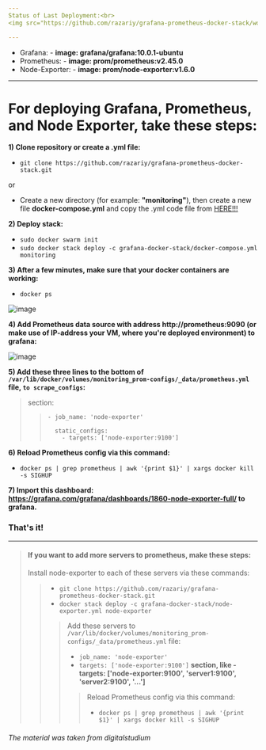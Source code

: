 ```yaml
---
Status of Last Deployment:<br>
<img src="https://github.com/razariy/grafana-prometheus-docker-stack/workflows/My-GitHubAction-Grafana/badge.svg?branch=main"><br>

---
```

* Grafana: - <b>image: grafana/grafana:10.0.1-ubuntu</b>
* Prometheus: - <b>image: prom/prometheus:v2.45.0</b>
* Node-Exporter: - <b>image: prom/node-exporter:v1.6.0</b>
---

<h1>For deploying Grafana, Prometheus, and Node Exporter, take these steps:</h1>

<b>1) Clone repository or create a .yml file:</b>

- `git clone https://github.com/razariy/grafana-prometheus-docker-stack.git`

 or

- Create a new directory (for example: <b>"monitoring"</b>), then create a new file <b>docker-compose.yml</b> and copy the .yml code file from [HERE!!!](https://github.com/razariy/grafana-prometheus-docker-stack/blob/main/docker-compose.yml)

<b>2) Deploy stack:</b>
   
 - `sudo docker swarm init`
 - `sudo docker stack deploy -c grafana-docker-stack/docker-compose.yml monitoring`

 <b>3) After a few minutes, make sure that your docker containers are working:</b>

- `docker ps`
   
![image](https://github.com/razariy/grafana-prometheus-docker-stack/assets/79698042/1e098e59-6510-4c3f-913d-0a4dc2761b8e)


<b>4) Add Prometheus data source with address http://prometheus:9090 (or make use of IP-address your VM, where you're deployed environment) to grafana:</b>

![image](https://github.com/razariy/grafana-prometheus-docker-stack/assets/79698042/efb7592f-11d4-4781-8ac9-937f77ba76b9)
  
<b>5) Add these three lines to the bottom of `/var/lib/docker/volumes/monitoring_prom-configs/_data/prometheus.yml` file, `to scrape_configs`:</b>

> section:
>
>>     - job_name: 'node-exporter'
>> 
>>       static_configs:
>>         - targets: ['node-exporter:9100']

 
<b>6) Reload Prometheus config via this command:</b>
 - `docker ps | grep prometheus | awk '{print $1}' | xargs docker kill -s SIGHUP`


<b>7) Import this dashboard: https://grafana.com/grafana/dashboards/1860-node-exporter-full/ to grafana.</b>


<h3>That's it!</h3>


__________
> #### If you want to add more servers to prometheus, make these steps:
>
> Install node-exporter to each of these servers via these commands:
>>   -  `git clone https://github.com/razariy/grafana-prometheus-docker-stack.git`
>>   -  `docker stack deploy -c grafana-docker-stack/node-exporter.yml node-exporter`
>>> Add these servers to `/var/lib/docker/volumes/monitoring_prom-configs/_data/prometheus.yml` file:
>>>  - `job_name: 'node-exporter'`
>>>  - `targets: ['node-exporter:9100']` <b>section, like - targets: ['node-exporter:9100', 'server1:9100', 'server2:9100', '...']</b>
>>>
>>>> Reload Prometheus config via this command:
>>>> - `docker ps | grep prometheus | awk '{print $1}' | xargs docker kill -s SIGHUP`


<h6>The material was taken from digitalstudium </h6>
